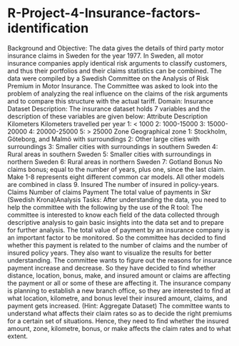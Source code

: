 # R-Project-4-Insurance-factors-identification
Background and Objective:  The data gives the details of third party motor insurance claims in Sweden for the year 1977. In Sweden, all motor insurance companies apply identical risk arguments to classify customers, and thus their portfolios and their claims statistics can be combined. The data were compiled by a Swedish Committee on the Analysis of Risk Premium in Motor Insurance. The Committee was asked to look into the problem of analyzing the real influence on the claims of the risk arguments and to compare this structure with the actual tariff.  Domain: Insurance  Dataset Description:  The insurance dataset holds 7 variables and the description of these variables are given below:   Attribute	Description Kilometers	Kilometers travelled per year  1: < 1000  2: 1000-15000  3: 15000-20000  4: 20000-25000  5: > 25000 Zone	Geographical zone  1: Stockholm, Göteborg, and Malmö with surroundings 2: Other large cities with surroundings  3: Smaller cities with surroundings in southern Sweden  4: Rural areas in southern Sweden  5: Smaller cities with surroundings in northern Sweden  6: Rural areas in northern Sweden 7: Gotland Bonus	No claims bonus; equal to the number of years, plus one, since the last claim. Make	1-8 represents eight different common car models. All other models are combined in class 9. Insured 	The number of insured in policy-years. Claims 	Number of claims Payment 	The total value of payments in Skr (Swedish Krona)Analysis Tasks: After understanding the data, you need to help the committee with the following by the use of the R tool:    The committee is interested to know each field of the data collected through descriptive analysis to gain basic insights into the data set and to prepare for further analysis.   The total value of payment by an insurance company is an important factor to be monitored. So the committee has decided to find whether this payment is related to the number of claims and the number of insured policy years. They also want to visualize the results for better understanding.  The committee wants to figure out the reasons for insurance payment increase and decrease. So they have decided to find whether distance, location, bonus, make, and insured amount or claims are affecting the payment or all or some of these are affecting it.  The insurance company is planning to establish a new branch office, so they are interested to find at what location, kilometre, and bonus level their insured amount, claims, and payment gets increased. (Hint: Aggregate Dataset)  The committee wants to understand what affects their claim rates so as to decide the right premiums for a certain set of situations. Hence, they need to find whether the insured amount, zone, kilometre, bonus, or make affects the claim rates and to what extent. 

